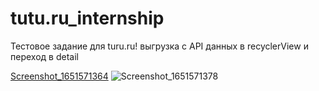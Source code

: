 # tutu.ru_internship

Тестовое задание для turu.ru! выгрузка с API данных в recyclerView и переход в detail

[Screenshot_1651571364](https://user-images.githubusercontent.com/68413503/166434089-92f671b2-598b-40d1-b943-a485386315bc.png)
![Screenshot_1651571378](https://user-images.githubusercontent.com/68413503/166434095-99e62e55-9f73-4efd-811a-b6b52d0c13b0.png)
